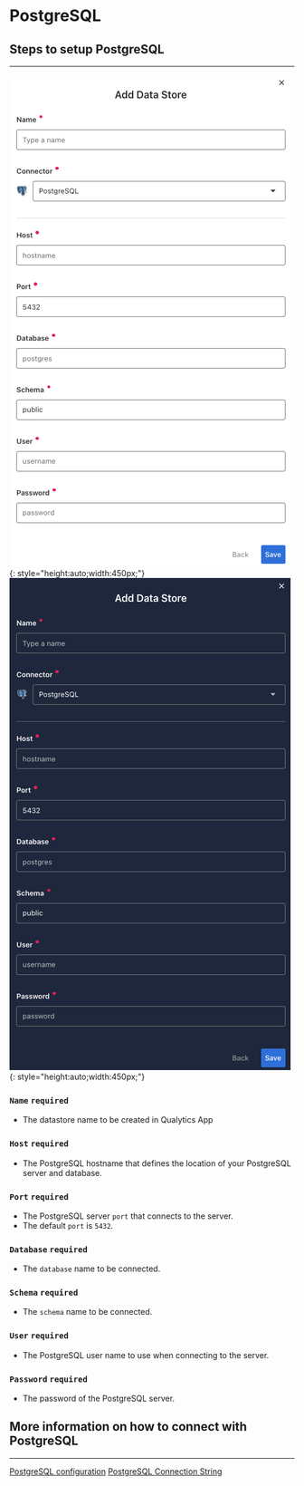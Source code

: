 # PostgreSQL

## Steps to setup PostgreSQL

---

![Screenshot](../assets/datastores/postgresql/create-data-store-light.png#only-light){: style="height:auto;width:450px;"}
![Screenshot](../assets/datastores/postgresql/create-data-store-dark.png#only-dark){: style="height:auto;width:450px;"}

### `Name` <spam id='required'>`required`</spam>

* The datastore name  to be created in Qualytics App

### `Host` <spam id='required'>`required`</spam>

* The PostgreSQL hostname that defines the location of your PostgreSQL server and database.
### `Port` <spam id='required'>`required`</spam>

* The PostgreSQL server `port` that connects to the server.
* The default `port` is `5432​`.

### `Database` <spam id='required'>`required`</spam>

* The `database` name to be connected.

### `Schema` <spam id='required'>`required`</spam>

* The `schema` name to be connected.

### `User` <spam id='required'>`required`</spam>

* The PostgreSQL user name to use when connecting to the server.
### `Password` <spam id='required'>`required`</spam>

* The password of the PostgreSQL server.


## More information on how to connect with PostgreSQL

---


[PostgreSQL configuration](https://jdbc.postgresql.org/documentation/use/)
[PostgreSQL Connection String](https://www.connectionstrings.com/postgresql/)
